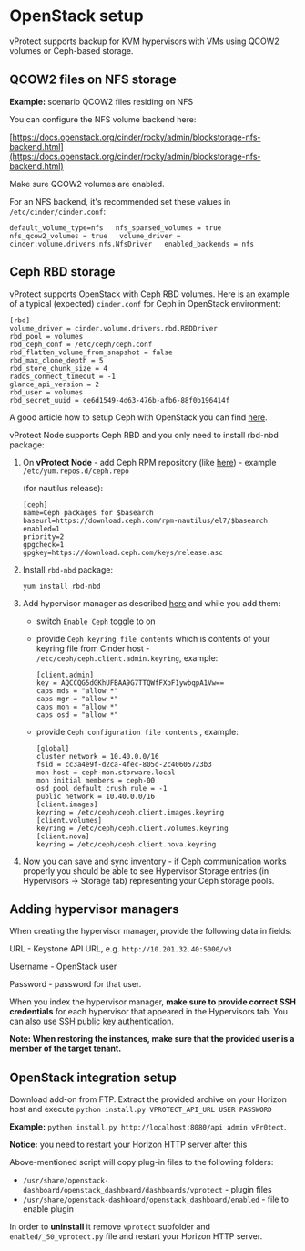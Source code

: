 # OpenStack setup

vProtect supports backup for KVM hypervisors with VMs using QCOW2 volumes or Ceph-based storage.

## QCOW2 files on NFS storage 

**Example:** scenario QCOW2 files residing on NFS

You can configure the NFS volume backend here:

[https://docs.openstack.org/cinder/rocky/admin/blockstorage-nfs-backend.html](https://docs.openstack.org/cinder/rocky/admin/blockstorage-nfs-backend.html)

Make sure QCOW2 volumes are enabled. 

For an NFS backend, it's recommended set these values in `/etc/cinder/cinder.conf`:

`default_volume_type=nfs  
nfs_sparsed_volumes = true  
nfs_qcow2_volumes = true  
volume_driver = cinder.volume.drivers.nfs.NfsDriver  
enabled_backends = nfs`

## Ceph RBD storage

vProtect supports OpenStack with Ceph RBD volumes. Here is an example of a typical \(expected\) `cinder.conf` for Ceph in OpenStack environment:

```text
[rbd]
volume_driver = cinder.volume.drivers.rbd.RBDDriver
rbd_pool = volumes
rbd_ceph_conf = /etc/ceph/ceph.conf
rbd_flatten_volume_from_snapshot = false
rbd_max_clone_depth = 5
rbd_store_chunk_size = 4
rados_connect_timeout = -1
glance_api_version = 2
rbd_user = volumes
rbd_secret_uuid = ce6d1549-4d63-476b-afb6-88f0b196414f
```

A good article how to setup Ceph with OpenStack you can find [here](https://superuser.openstack.org/articles/ceph-as-storage-for-openstack/).

vProtect Node supports Ceph RBD and you only need to install rbd-nbd package:

1. On **vProtect Node** - add Ceph RPM repository \(like [here](https://docs.ceph.com/docs/master/install/install-storage-cluster/)\) - example `/etc/yum.repos.d/ceph.repo`

    \(for nautilus release\):

   ```text
   [ceph]
   name=Ceph packages for $basearch
   baseurl=https://download.ceph.com/rpm-nautilus/el7/$basearch
   enabled=1
   priority=2
   gpgcheck=1
   gpgkey=https://download.ceph.com/keys/release.asc
   ```

2. Install `rbd-nbd` package:

   `yum install rbd-nbd`

3. Add hypervisor manager as described [here](openstack-setup.md#adding-hypervisor-managers) and while you add them:
   * switch `Enable Ceph` toggle to on
   * provide `Ceph keyring file contents` which is contents of your keyring file from Cinder host - `/etc/ceph/ceph.client.admin.keyring`, example:



     ```text
     [client.admin]
     key = AQCCQG5dGKhUFBAA9G7TTQWfFXbF1ywbqpA1Vw==
     caps mds = "allow *"
     caps mgr = "allow *"
     caps mon = "allow *"
     caps osd = "allow *"
     ```

   * provide `Ceph configuration file contents` , example:



     ```text
     [global]
     cluster network = 10.40.0.0/16
     fsid = cc3a4e9f-d2ca-4fec-805d-2c40605723b3
     mon host = ceph-mon.storware.local
     mon initial members = ceph-00
     osd pool default crush rule = -1
     public network = 10.40.0.0/16
     [client.images]
     keyring = /etc/ceph/ceph.client.images.keyring
     [client.volumes]
     keyring = /etc/ceph/ceph.client.volumes.keyring
     [client.nova]
     keyring = /etc/ceph/ceph.client.nova.keyring
     ```
4. Now you can save and sync inventory - if Ceph communication works properly you should be able to see Hypervisor Storage entries \(in Hypervisors -&gt; Storage tab\) representing your Ceph storage pools.

## Adding hypervisor managers

When creating the hypervisor manager, provide the following data in fields:

URL - Keystone API URL, e.g. `http://10.201.32.40:5000/v3`

Username - OpenStack user

Password - password for that user.

When you index the hypervisor manager, **make sure to provide correct SSH credentials** for each hypervisor that appeared in the Hypervisors tab. You can also use [SSH public key authentication](../../install/ssh-public-key-authentication.md).

**Note: When restoring the instances, make sure that the provided user is a member of the target tenant.**

## OpenStack integration setup

Download add-on from FTP. Extract the provided archive on your Horizon host and execute `python install.py VPROTECT_API_URL USER PASSWORD` 

**Example:** `python install.py http://localhost:8080/api admin vPr0tect`.

**Notice:** you need to restart your Horizon HTTP server after this

Above-mentioned script will copy plug-in files to the following folders:

* `/usr/share/openstack-dashboard/openstack_dashboard/dashboards/vprotect` - plugin files
* `/usr/share/openstack-dashboard/openstack_dashboard/enabled` - file to enable plugin

In order to **uninstall** it remove `vprotect` subfolder and  `enabled/_50_vprotect.py` file and restart your Horizon HTTP server.


